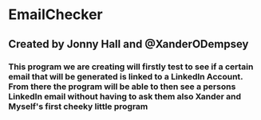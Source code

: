 # EmailChecker

## Created by Jonny Hall and @XanderODempsey

### This program we are creating will firstly test to see if a certain email that will be generated is linked to a LinkedIn Account. From there the program will be able to then see a persons LinkedIn email without having to ask them also Xander and Myself's first cheeky little program
